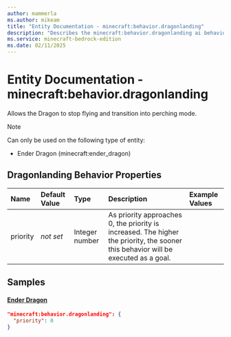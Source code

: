 ```yaml
---
author: mammerla
ms.author: mikeam
title: "Entity Documentation - minecraft:behavior.dragonlanding"
description: "Describes the minecraft:behavior.dragonlanding ai behavior component"
ms.service: minecraft-bedrock-edition
ms.date: 02/11/2025 
---
```


# Entity Documentation - minecraft:behavior.dragonlanding

Allows the Dragon to stop flying and transition into perching mode.

> [!Note]
> Can only be used on the following type of entity:
> 
> * Ender Dragon (minecraft:ender_dragon)
> 

## Dragonlanding Behavior Properties

|Name       |Default Value |Type |Description |Example Values |
|:----------|:-------------|:----|:-----------|:------------- |
| priority | *not set* | Integer number | As priority approaches 0, the priority is increased. The higher the priority, the sooner this behavior will be executed as a goal. |  | 

## Samples

#### [Ender Dragon](https://github.com/Mojang/bedrock-samples/tree/preview/behavior_pack/entities/ender_dragon.json)


```json
"minecraft:behavior.dragonlanding": {
  "priority": 0
}
```

